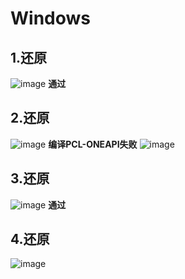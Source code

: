 # Windows
## 1.还原
![image](https://github.com/zhupailiangx/Works/assets/120553507/4bacc9d6-3924-48cf-83e6-854c8fc64b8f)
**通过**
## 2.还原
![image](https://github.com/zhupailiangx/Works/assets/120553507/438adcc9-b7ad-43df-be5c-1110de28c926)
**编译PCL-ONEAPI失败**
![image](https://github.com/zhupailiangx/Works/assets/120553507/cb5e9106-a777-4d21-8b8a-4cf798ec6d4f)

## 3.还原
![image](https://github.com/zhupailiangx/Works/assets/120553507/c75cc5d5-3dce-4160-a738-5862ba77ac76)
**通过**
## 4.还原
![image](https://github.com/zhupailiangx/Works/assets/120553507/114a74d9-bb31-439a-8767-2b6b7900f10b)
